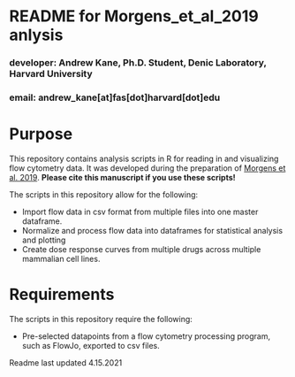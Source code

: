 # README for Morgens_et_al_2019 anlysis

### developer: Andrew Kane, Ph.D. Student, Denic Laboratory, Harvard University
### email: andrew_kane[at]fas[dot]harvard[dot]edu

# Purpose
This repository contains analysis scripts in R for reading in and visualizing flow cytometry data. It was developed during the preparation of [Morgens et al. 2019](https://doi.org/10.7554/elife.48434).
__Please cite this manuscript if you use these scripts!__

The scripts in this repository allow for the following:
- Import flow data in csv format from multiple files into one master dataframe.
- Normalize and process flow data into dataframes for statistical analysis and plotting
- Create dose response curves from multiple drugs across multiple mammalian cell lines.

# Requirements

The scripts in this repository require the following:
- Pre-selected datapoints from a flow cytometry processing program, such as FlowJo, exported to csv files.

Readme last updated 4.15.2021
